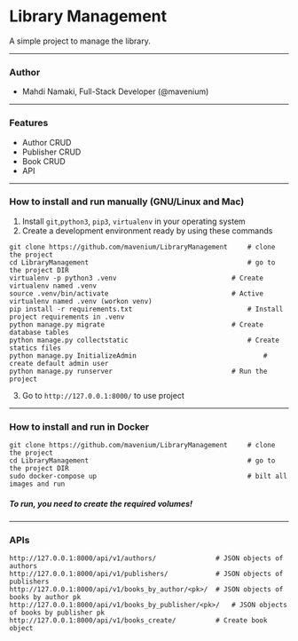 # Library Management
A simple project to manage the library.

------------
### Author
- Mahdi Namaki, Full-Stack Developer (@mavenium)


------------
### Features
- Author CRUD
- Publisher CRUD
- Book CRUD
- API

------------
### How to install and run manually (GNU/Linux and Mac)
                
1. Install `git`,`python3`, `pip3`, `virtualenv` in your operating system
2. Create a development environment ready by using these commands
```
git clone https://github.com/mavenium/LibraryManagement		# clone the project
cd LibraryManagement		                                # go to the project DIR
virtualenv -p python3 .venv		                        # Create virtualenv named .venv
source .venv/bin/activate		                        # Active virtualenv named .venv (workon venv)
pip install -r requirements.txt		                        # Install project requirements in .venv
python manage.py migrate		                        # Create database tables
python manage.py collectstatic		                        # Create statics files
python manage.py InitializeAdmin                                # create default admin user
python manage.py runserver		                        # Run the project
```
3. Go to  `http://127.0.0.1:8000/` to use project

------------
### How to install and run in Docker
```
git clone https://github.com/mavenium/LibraryManagement		# clone the project
cd LibraryManagement		                                # go to the project DIR
sudo docker-compose up		                                # bilt all images and run
```

##### To run, you need to create the required volumes!

------------
### APIs
```
http://127.0.0.1:8000/api/v1/authors/		        # JSON objects of authors
http://127.0.0.1:8000/api/v1/publishers/	        # JSON objects of publishers
http://127.0.0.1:8000/api/v1/books_by_author/<pk>/	# JSON objects of books by author pk
http://127.0.0.1:8000/api/v1/books_by_publisher/<pk>/	# JSON objects of books by publisher pk
http://127.0.0.1:8000/api/v1/books_create/	        # Create book object

```